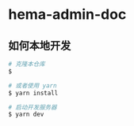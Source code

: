 # hema-admin-doc

## 如何本地开发

```bash
# 克隆本仓库
$ 

# 或者使用 yarn
$ yarn install

# 启动开发服务器
$ yarn dev
```
